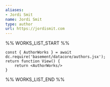 ```yaml
---
aliases:
- Jordi Smit
name: Jordi Smit
type: author
url: https://jordismit.com
---
```



%% WORKS_LIST_START %%

```datacorejsx
const { AuthorWorks } = await dc.require('basement/datacore/authors.jsx');
return function View() {
    return <AuthorWorks/>
}
```
%% WORKS_LIST_END %%